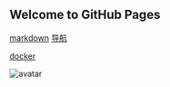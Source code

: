 ## Welcome to GitHub Pages

[markdown]()
[导航](navigation.md)

[docker](docker.md)

![avatar](/home/k/文档/132.jpeg)